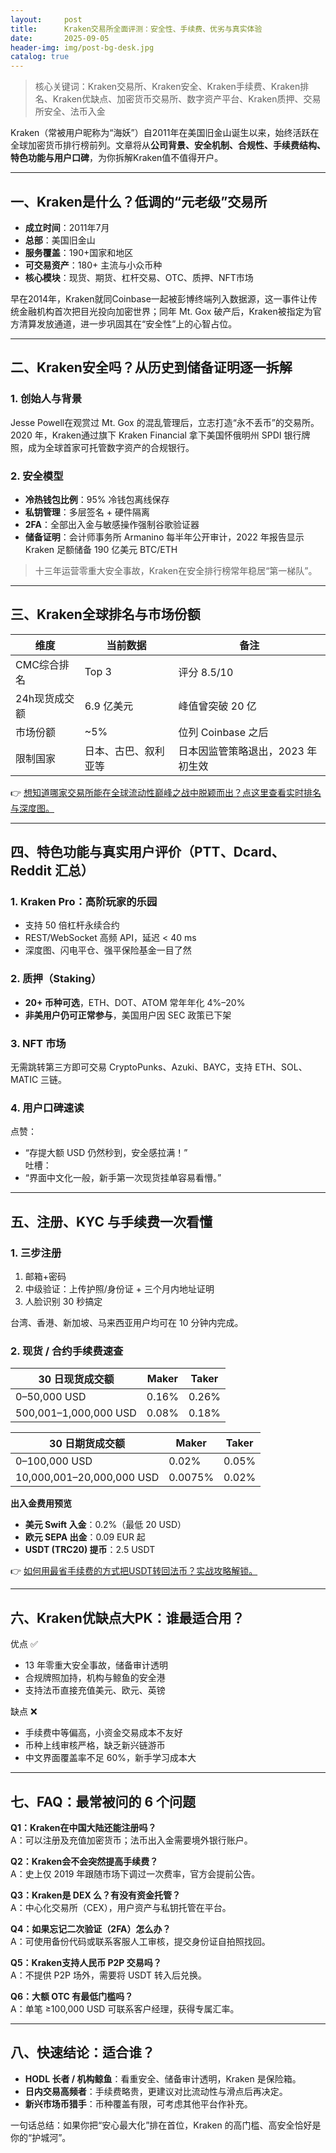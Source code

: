 ```yaml
---
layout:     post
title:      Kraken交易所全面评测：安全性、手续费、优劣与真实体验
date:       2025-09-05
header-img: img/post-bg-desk.jpg
catalog: true
---
```


> 核心关键词：Kraken交易所、Kraken安全、Kraken手续费、Kraken排名、Kraken优缺点、加密货币交易所、数字资产平台、Kraken质押、交易所安全、法币入金

Kraken（常被用户昵称为“海妖”）自2011年在美国旧金山诞生以来，始终活跃在全球加密货币排行榜前列。文章将从**公司背景、安全机制、合规性、手续费结构、特色功能与用户口碑**，为你拆解Kraken值不值得开户。  

---

## 一、Kraken是什么？低调的“元老级”交易所  
- **成立时间**：2011年7月  
- **总部**：美国旧金山  
- **服务覆盖**：190+国家和地区  
- **可交易资产**：180+ 主流与小众币种  
- **核心模块**：现货、期货、杠杆交易、OTC、质押、NFT市场  

早在2014年，Kraken就同Coinbase一起被彭博终端列入数据源，这一事件让传统金融机构首次把目光投向加密世界；同年 Mt. Gox 破产后，Kraken被指定为官方清算发放通道，进一步巩固其在“安全性”上的心智占位。

---

## 二、Kraken安全吗？从历史到储备证明逐一拆解  
### 1. 创始人与背景  
Jesse Powell在观赏过 Mt. Gox 的混乱管理后，立志打造“永不丢币”的交易所。2020 年，Kraken通过旗下 Kraken Financial 拿下美国怀俄明州 SPDI 银行牌照，成为全球首家可托管数字资产的合规银行。  

### 2. 安全模型  
- **冷热钱包比例**：95% 冷钱包离线保存  
- **私钥管理**：多层签名 + 硬件隔离  
- **2FA**：全部出入金与敏感操作强制谷歌验证器  
- **储备证明**：会计师事务所 Armanino 每半年公开审计，2022 年报告显示 Kraken 足额储备 190 亿美元 BTC/ETH  

> 十三年运营零重大安全事故，Kraken在安全排行榜常年稳居“第一梯队”。  

---

## 三、Kraken全球排名与市场份额  
| 维度 | 当前数据 | 备注 |
|---|---|---|
| CMC综合排名 | Top 3 | 评分 8.5/10 |
| 24h现货成交额 | 6.9 亿美元 | 峰值曾突破 20 亿 |
| 市场份额 | ~5% | 位列 Coinbase 之后 |
| 限制国家 | 日本、古巴、叙利亚等 | 日本因监管策略退出，2023 年初生效 |

👉 [想知道哪家交易所能在全球流动性巅峰之战中脱颖而出？点这里查看实时排名与深度图。](https://okxdog.com/)

---

## 四、特色功能与真实用户评价（PTT、Dcard、Reddit 汇总）  
### 1. Kraken Pro：高阶玩家的乐园  
- 支持 50 倍杠杆永续合约  
- REST/WebSocket 高频 API，延迟 < 40 ms  
- 深度图、闪电平仓、强平保险基金一目了然  

### 2. 质押（Staking）  
- **20+ 币种可选**，ETH、DOT、ATOM 常年年化 4%–20%  
- **非美用户仍可正常参与**，美国用户因 SEC 政策已下架  

### 3. NFT 市场  
无需跳转第三方即可交易 CryptoPunks、Azuki、BAYC，支持 ETH、SOL、MATIC 三链。  

### 4. 用户口碑速读  
点赞：  
- “存提大额 USD 仍然秒到，安全感拉满！”  
吐槽：  
- “界面中文化一般，新手第一次现货挂单容易看懵。”  

---

## 五、注册、KYC 与手续费一次看懂  
### 1. 三步注册  
1. 邮箱+密码  
2. 中级验证：上传护照/身份证 + 三个月内地址证明  
3. 人脸识别 30 秒搞定  

台湾、香港、新加坡、马来西亚用户均可在 10 分钟内完成。  

### 2. 现货 / 合约手续费速查  
| 30 日现货成交额 | Maker | Taker |
|---|---|---|
| 0–50,000 USD | 0.16% | 0.26% |
| 500,001–1,000,000 USD | 0.08% | 0.18% |

| 30 日期货成交额 | Maker | Taker |
|---|---|---|
| 0–100,000 USD | 0.02% | 0.05% |
| 10,000,001–20,000,000 USD | 0.0075% | 0.02% |

**出入金费用预览**  
- **美元 Swift 入金**：0.2%（最低 20 USD）  
- **欧元 SEPA 出金**：0.09 EUR 起  
- **USDT (TRC20) 提币**：2.5 USDT  

👉 [如何用最省手续费的方式把USDT转回法币？实战攻略解锁。](https://okxdog.com/)

---

## 六、Kraken优缺点大PK：谁最适合用？  
优点 ✅  
- 13 年零重大安全事故，储备审计透明  
- 合规牌照加持，机构与鲸鱼的安全港  
- 支持法币直接充值美元、欧元、英镑  

缺点 ❌  
- 手续费中等偏高，小资金交易成本不友好  
- 币种上线审核严格，缺乏新兴链游币  
- 中文界面覆盖率不足 60%，新手学习成本大  

---

## 七、FAQ：最常被问的 6 个问题  
**Q1：Kraken在中国大陆还能注册吗？**  
A：可以注册及充值加密货币；法币出入金需要境外银行账户。  

**Q2：Kraken会不会突然提高手续费？**  
A：史上仅 2019 年跟随市场下调过一次费率，官方会提前公告。  

**Q3：Kraken是 DEX 么？有没有资金托管？**  
A：中心化交易所（CEX），用户资产与私钥托管在平台。  

**Q4：如果忘记二次验证（2FA）怎么办？**  
A：可使用备份代码或联系客服人工审核，提交身份证自拍照找回。  

**Q5：Kraken支持人民币 P2P 交易吗？**  
A：不提供 P2P 场外，需要将 USDT 转入后兑换。  

**Q6：大额 OTC 有最低门槛吗？**  
A：单笔 ≥100,000 USD 可联系客户经理，获得专属汇率。  

---

## 八、快速结论：适合谁？  
- **HODL 长者 / 机构鲸鱼**：看重安全、储备审计透明，Kraken 是保险箱。  
- **日内交易高频者**：手续费略贵，更建议对比流动性与滑点后再决定。  
- **新兴市场币猎手**：币种覆盖有限，可考虑其他平台作补充。  

一句话总结：如果你把“安心最大化”排在首位，Kraken 的高门槛、高安全恰好是你的“护城河”。
